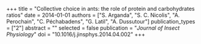+++
title = "Collective choice in ants: the role of protein and carbohydrates ratios"
date = 2014-01-01
authors = ["S. Arganda", "S. C. Nicolis", "A. Perochain", "C. Péchabadens", "G. Latil", "A. Dussutour"]
publication_types = ["2"]
abstract = ""
selected = false
publication = "*Journal of Insect Physiology*"
doi = "10.1016/j.jinsphys.2014.04.002"
+++

